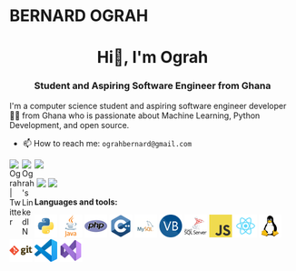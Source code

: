 # BERNARD OGRAH
# <h1 align="center">Hi👋, I'm Ograh</h1>
                    
<h3 align="center">Student and Aspiring Software Engineer from Ghana </h3>

I'm a computer science student and aspiring software engineer developer 👨‍💻 from Ghana who is passionate about Machine Learning, Python Development, and open source.

- 📫 How to reach me: `ograhbernard@gmail.com`

<a href="https://twitter.com/ograh_">
  <img align="left" alt="Ograh | Twitter" width="22px" src="https://raw.githubusercontent.com/peterthehan/peterthehan/master/assets/twitter.svg" />
</a>
<a href="https://www.linkedin.com/in/bernard-ograh-526a13202/.">
  <img align="left" alt="Ograh's LinkedIN" width="22px" src="https://raw.githubusercontent.com/peterthehan/peterthehan/master/assets/linkedin.svg" />
</a>

![](https://visitor-badge.glitch.me/badge?page_id=bograh.bograh)

<div>
<img [![Ograh's GitHub stats](https://github-readme-stats.vercel.app/api?username=bograh)]>
<img height="155" src="https://github-readme-stats.vercel.app/api?username=bograh&show_icons=true&theme=darcula">
<img height="155" src="https://github-readme-stats.vercel.app/api/top-langs/?username=bograh&layout=compact&lang&theme=darcula">
</div>

**Languages and tools:**

[<code><img height="40" width="40" src="https://raw.githubusercontent.com/github/explore/80688e429a7d4ef2fca1e82350fe8e3517d3494d/topics/python/python.png"></code>](https://www.python.org/)
[<code><img height="40" width="40" src="https://raw.githubusercontent.com/github/explore/5b3600551e122a3277c2c5368af2ad5725ffa9a1/topics/java/java.png"></code>](https://www.java.com/)
[<code><img height="40" width="40" src="https://raw.githubusercontent.com/github/explore/ccc16358ac4530c6a69b1b80c7223cd2744dea83/topics/php/php.png"></code>](https://www.php.net/)
[<code><img height="40" width="40" src="https://raw.githubusercontent.com/github/explore/180320cffc25f4ed1bbdfd33d4db3a66eeeeb358/topics/cpp/cpp.png"></code>](https://en.wikipedia.org/wiki/C%2B%2B)
[<code><img height="40" width="40" src="https://raw.githubusercontent.com/github/explore/80688e429a7d4ef2fca1e82350fe8e3517d3494d/topics/mysql/mysql.png"></code>](https://www.mysql.com/)
[<code><img height="40" width="40" src="https://raw.githubusercontent.com/github/explore/80688e429a7d4ef2fca1e82350fe8e3517d3494d/topics/visual-basic/visual-basic.png"></code>](https://docs.microsoft.com/dotnet/visual-basic/)
[<code><img height="40" width="40" src="https://raw.githubusercontent.com/github/explore/96943574ba0c0340ba6ea1e6f768e9abe43e34e1/topics/sql-server/sql-server.png"></code>](https://www.microsoft.com/sql-server)
[<code><img height="40" width="40" src="https://raw.githubusercontent.com/github/explore/80688e429a7d4ef2fca1e82350fe8e3517d3494d/topics/javascript/javascript.png"></code>](https://www.javascript.com/)
[<code><img height="40" width="40" src="https://raw.githubusercontent.com/github/explore/80688e429a7d4ef2fca1e82350fe8e3517d3494d/topics/react-native/react-native.png"></code>](https://reactnative.dev/)
[<code><img height="40" width="40" src="https://raw.githubusercontent.com/github/explore/80688e429a7d4ef2fca1e82350fe8e3517d3494d/topics/linux/linux.png"></code>](https://www.linux.org/)
[<code><img height="40" width="40" src="https://raw.githubusercontent.com/github/explore/80688e429a7d4ef2fca1e82350fe8e3517d3494d/topics/git/git.png"></code>](https://github.com/)
[<code><img height="40" width="40" src="https://raw.githubusercontent.com/github/explore/bbd48b997e8d0bef63f676eca4da5e1f76487b56/topics/visual-studio-code/visual-studio-code.png"></code>](https://code.visualstudio.com/)
[<code><img height="40" width="40" src="https://raw.githubusercontent.com/github/explore/86c1bd6b4584404882313005cbd1c213cacb16d8/topics/visual-studio/visual-studio.png"></code>](https://visualstudio.microsoft.com/)
